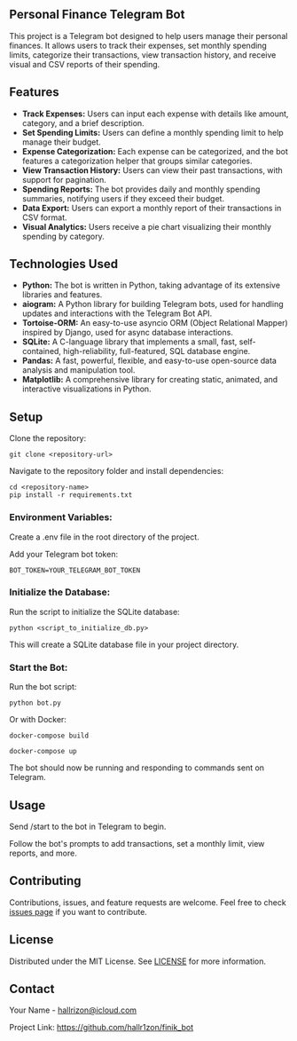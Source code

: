<h2>Personal Finance Telegram Bot</h2>
This project is a Telegram bot designed to help users manage their personal finances. It allows users to track their expenses, set monthly spending limits, categorize their transactions, view transaction history, and receive visual and CSV reports of their spending.

<div id="features">
    <h2>Features</h2>
    <ul>
        <li><strong>Track Expenses:</strong> Users can input each expense with details like amount, category, and a brief description.</li>
        <li><strong>Set Spending Limits:</strong> Users can define a monthly spending limit to help manage their budget.</li>
        <li><strong>Expense Categorization:</strong> Each expense can be categorized, and the bot features a categorization helper that groups similar categories.</li>
        <li><strong>View Transaction History:</strong> Users can view their past transactions, with support for pagination.</li>
        <li><strong>Spending Reports:</strong> The bot provides daily and monthly spending summaries, notifying users if they exceed their budget.</li>
        <li><strong>Data Export:</strong> Users can export a monthly report of their transactions in CSV format.</li>
        <li><strong>Visual Analytics:</strong> Users receive a pie chart visualizing their monthly spending by category.</li>
    </ul>
</div>

<div id="technologies-used">
    <h2>Technologies Used</h2>
    <ul>
        <li><strong>Python:</strong> The bot is written in Python, taking advantage of its extensive libraries and features.</li>
        <li><strong>aiogram:</strong> A Python library for building Telegram bots, used for handling updates and interactions with the Telegram Bot API.</li>
        <li><strong>Tortoise-ORM:</strong> An easy-to-use asyncio ORM (Object Relational Mapper) inspired by Django, used for async database interactions.</li>
        <li><strong>SQLite:</strong> A C-language library that implements a small, fast, self-contained, high-reliability, full-featured, SQL database engine.</li>
        <li><strong>Pandas:</strong> A fast, powerful, flexible, and easy-to-use open-source data analysis and manipulation tool.</li>
        <li><strong>Matplotlib:</strong> A comprehensive library for creating static, animated, and interactive visualizations in Python.</li>
    </ul>
</div>

<div id="setup">
    <h2>Setup</h2>
    <p>Clone the repository:</p>
    <pre><code class="language-bash">git clone &lt;repository-url&gt;</code></pre>
    <p>Navigate to the repository folder and install dependencies:</p>
    <pre><code class="language-bash">cd &lt;repository-name&gt;
pip install -r requirements.txt</code></pre>
    <h3>Environment Variables:</h3>
    <p>Create a .env file in the root directory of the project.</p>
    <p>Add your Telegram bot token:</p>
    <pre><code class="language-makefile">BOT_TOKEN=YOUR_TELEGRAM_BOT_TOKEN</code></pre>
    <h3>Initialize the Database:</h3>
    <p>Run the script to initialize the SQLite database:</p>
    <pre><code class="language-bash">python &lt;script_to_initialize_db.py&gt;</code></pre>
    <p>This will create a SQLite database file in your project directory.</p>
    <h3>Start the Bot:</h3>
    <p>Run the bot script:</p>
    <pre><code class="language-bash">python bot.py</code></pre>
    <p>Or with Docker:</p>
    <pre><code class="language-bash">docker-compose build</code></pre> 
    <pre><code class="language-bash">docker-compose up</code></pre> 
    <p>The bot should now be running and responding to commands sent on Telegram.</p>
</div>

<div id="usage">
    <h2>Usage</h2>
    <p>Send /start to the bot in Telegram to begin.</p>
    <p>Follow the bot's prompts to add transactions, set a monthly limit, view reports, and more.</p>
</div>

<div id="contributing">
    <h2>Contributing</h2>
    <p>Contributions, issues, and feature requests are welcome. Feel free to check <a href="https://github.com/your_username/repo_name/issues">issues page</a> if you want to contribute.</p>
</div>

<div id="license">
    <h2>License</h2>
    <p>Distributed under the MIT License. See <a href="LICENSE">LICENSE</a> for more information.</p>
</div>

<div id="contact">
    <h2>Contact</h2>
    <p>Your Name - <a href="mailto:hallrizon@icloud.com">hallrizon@icloud.com</a></p>
    <p>Project Link: <a href="https://github.com/hallr1zon/finik_bot">https://github.com/hallr1zon/finik_bot</a></p>
</div>
